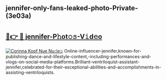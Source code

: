 ## jennifer-only-fans​-leaked-photo​-Private-(3e03a)


# <h2><a href="https://mediaupload.pro?title=jennifer&ref=git">🔗👉 🔴 jennifer-P𝚑ot𝚘𝚜-V𝚒d𝚎o</a></h2>

[![Corinna Kopf Nue Nu𝚍e𝚜](https://i.imgur.com/0qMVB7G.gif)](https://mediaupload.pro?title=jennifer&ref=git)
Online-influencer-jennifer,known-for-publishing-dance-and-lifestyle-content,-including-performances-and-vlogs-on-social-media-platforms.Brilliant-ventriloquist-assistant-jennifer,celebrated-for-their-exceptional-abilities-and-accomplishments-in-assisting-ventriloquists.  